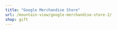 ```yaml
---
title: "Google Merchandise Store"
url: /mountain-view/google-merchandise-store-2/
shop: gift
---
```

